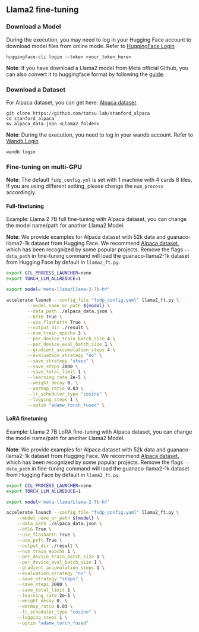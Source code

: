 ## Llama2 fine-tuning



### Download a Model
During the execution, you may need to log in your Hugging Face account to download model files from online mode. Refer to [HuggingFace Login](https://huggingface.co/docs/huggingface_hub/quick-start#login)

```
huggingface-cli login --token <your_token_here>
```

**Note**: If you have download a Llama2 model from Meta official Github, you can also convert it to huggingface format by following the [guide](https://huggingface.co/docs/transformers/main/en/model_doc/llama2#usage-tips).

### Download a Dataset

For Alpaca dataset, you can get here: [Alpaca dataset](https://github.com/tatsu-lab/stanford_alpaca/blob/main/alpaca_data.json).
```
git clone https://github.com/tatsu-lab/stanford_alpaca
cd stanford_alpaca
mv alpaca_data.json <Llama2_folder>
```


**Note**: During the execution, you need to log in your wandb account. Refer to [Wandb Login](https://docs.wandb.ai/ref/cli/wandb-login)
```
wandb login
```

### Fine-tuning on multi-GPU

**Note**:
The default `fsdp_config.yml` is set with 1 machine with 4 cards 8 tiles, If you are using different setting, please change the `num_process` accordingly.

#### Full-finetuning 


Example: Llama 2 7B full fine-tuning with Alpaca dataset, you can change the model name/path for another Llama2 Model.


**Note**:
We provide examples for Alpaca dataset with 52k data and guanaco-llama2-1k dataset from Hugging Face. We recommend [Alpaca dataset](#download-a-dataset), which has been recognized by some popular projects.
Remove the flags `--data_path` in fine-tuning command will load the guanaco-llama2-1k dataset from Hugging Face by default in `llama2_ft.py`.



```bash
export CCL_PROCESS_LAUNCHER=none
export TORCH_LLM_ALLREDUCE=1

export model='meta-llama/Llama-2-7b-hf'

accelerate launch --config_file "fsdp_config.yaml" llama2_ft.py \
        --model_name_or_path ${model} \
        --data_path ./alpaca_data.json \
        --bf16 True \
        --use_flashattn True \
        --output_dir ./result \
        --num_train_epochs 3 \
        --per_device_train_batch_size 4 \
        --per_device_eval_batch_size 1 \
        --gradient_accumulation_steps 4 \
        --evaluation_strategy "no" \
        --save_strategy "steps" \
        --save_steps 2000 \
        --save_total_limit 1 \
        --learning_rate 2e-5 \
        --weight_decay 0. \
        --warmup_ratio 0.03 \
        --lr_scheduler_type "cosine" \
        --logging_steps 1 \
        --optim "adamw_torch_fused" \
```


#### LoRA finetuning

Example: Llama 2 7B LoRA fine-tuning with Alpaca dataset, you can change the model name/path for another Llama2 Model.

**Note**:
We provide examples for Alpaca dataset with 52k data and guanaco-llama2-1k dataset from Hugging Face. We recommend [Alpaca dataset](#download-a-dataset), which has been recognized by some popular projects.
Remove the flags `--data_path` in fine-tuning command will load the guanaco-llama2-1k dataset from Hugging Face by default in `llama2_ft.py`.


```bash
export CCL_PROCESS_LAUNCHER=none
export TORCH_LLM_ALLREDUCE=1

export model='meta-llama/Llama-2-7b-hf'

accelerate launch --config_file "fsdp_config.yaml" llama2_ft.py \
    --model_name_or_path ${model} \
    --data_path ./alpaca_data.json \
    --bf16 True \
    --use_flashattn True \
    --use_peft True \
    --output_dir ./result \
    --num_train_epochs 1 \
    --per_device_train_batch_size 1 \
    --per_device_eval_batch_size 1 \
    --gradient_accumulation_steps 1 \
    --evaluation_strategy "no" \
    --save_strategy "steps" \
    --save_steps 2000 \
    --save_total_limit 1 \
    --learning_rate 2e-5 \
    --weight_decay 0. \
    --warmup_ratio 0.03 \
    --lr_scheduler_type "cosine" \
    --logging_steps 1 \
    --optim "adamw_torch_fused"
```
